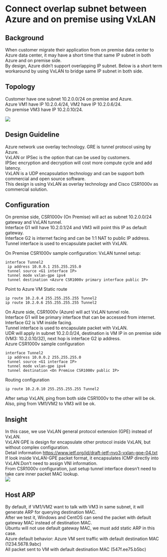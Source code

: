 Connect overlap subnet between Azure and on premise using VxLAN
==============================

Background<br>
--------------------
When customer migrate their application from on premise data center to Azure data center, it may have a short time that same IP subnet in both Azure and on premise side.<br>
By design, Azure didn’t support overlapping IP subnet. Below is a short term workaround by using VxLAN to bridge same IP subnet in both side.<br>

Topology<br>
-------------------
Customer have one subnet 10.2.0.0/24 on premise and Azure.<br>
Azure VM1 have IP 10.2.0.4/24, VM2 have IP 10.2.0.6/24.<br>
On premise VM3 have IP 10.2.0.10/24.<br>

![](https://github.com/yinghli/CSR1000v-VxLAN/blob/master/topology.png)


Design Guideline<br>
-------------------------
Azure network use overlay technology. GRE is tunnel protocol using by Azure.<br>
VxLAN or IPSec is the option that can be used by customers.<br> 
IPSec encryption and decryption will cost more compute cycle and add latency.<br> 
VxLAN is a UDP encapsulation technology and can be support both commercial and open source software.<br>
This design is using VxLAN as overlay technology and Cisco CSR1000v as commercial solution.<br>

Configuration<br>
----------------------
On premise side, CSR1000v (On Premise) will act as subnet 10.2.0.0/24 gateway and VxLAN tunnel.<br>
Interface G1 will have 10.2.0.1/24 and VM3 will point this IP as default gateway.<br> 
Interface G2 is internet facing and can be 1:1 NAT to public IP address.<br>
Tunnel interface is used to encapsulate packet with VxLAN.<br>

On Premise CSR1000v sample configuration:
VxLAN tunnel setup:
```
interface Tunnel2
 ip address 10.0.0.1 255.255.255.0
 tunnel source <G1 interface IP>
 tunnel mode vxlan-gpe ipv4
 tunnel destination <Azure CSR1000v primary interface public IP>
```
Point to Azure VM Static route
```
ip route 10.2.0.4 255.255.255.255 Tunnel2
ip route 10.2.0.6 255.255.255.255 Tunnel2
```
On Azure side, CSR1000v (Azure) will act VxLAN tunnel role.<br>
Interface G1 will be primary interface that can be accessed from internet.<br> 
Interface G2 is VM inside facing.<br>
Tunnel interface is used to encapsulate packet with VxLAN.<br>
UDR will apply in subnet 10.2.0.0/24, destination is VM IP in on premise side (VM3: 10.2.0.10/32), next hop is interface G2 ip address.<br>
Azure CSR1000v sample configuration<br>
```
interface Tunnel2
 ip address 10.0.0.2 255.255.255.0
 tunnel source <G1 interface IP>
 tunnel mode vxlan-gpe ipv4
 tunnel destination <On Premise CSR1000v public IP>
```
Routing configuration<br>
```
ip route 10.2.0.10 255.255.255.255 Tunnel2
```
After setup VxLAN, ping from both side CSR1000v to the other will be ok.<br>
Also, ping from VM1/VM2 to VM3 will be ok.<br>

Insight<br>
-----------------
In this case, we use VxLAN general protocol extension (GPE) instead of VxLAN.<br>
VxLAN GPE is design for encapsulate other protocol inside VxLAN, but without complex configuration.<br>
Detail information https://www.ietf.org/id/draft-ietf-nvo3-vxlan-gpe-04.txt <br>
If look inside VxLAN-GPE packet format, it encapsulates ICMP directly into VxLAN.Don’t need to assign VNI information.<br>
From CSR1000v configuration, just setup tunnel interface doesn’t need to take care inner packet MAC lookup.<br>
![](https://github.com/yinghli/CSR1000v-VxLAN/blob/master/packet.png)

Host ARP<br>
------------------------
By default, if VM1/VM2 want to talk with VM3 in same subnet, it will generate ARP for querying destination MAC.<br>
After we test it, Windows and CentOS can send the packet with default gateway MAC instead of destination MAC.<br> 
Ubuntu will not use default gateway MAC, we must add static ARP in this case.<br> 
Azure default behavior:
Azure VM sent traffic with default destination MAC (1234.5678.9abc)<br>
All packet sent to VM with default destination MAC (547f.ee75.b5bc)<br>

